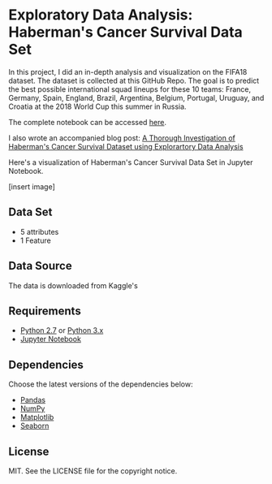 # Exploratory Data Analysis: Haberman's Cancer Survival Data Set
In this project, I did an in-depth analysis and visualization on the FIFA18 dataset. The dataset is collected at this GitHub Repo. The goal is to predict the best possible international squad lineups for these 10 teams: France, Germany, Spain, England, Brazil, Argentina, Belgium, Portugal, Uruguay, and Croatia at the 2018 World Cup this summer in Russia.

The complete notebook can be accessed [here]().

I also wrote an accompanied blog post: [A Thorough Investigation of Haberman's Cancer Survival Dataset using Explorartory Data Analysis]()

Here's a visualization of Haberman's Cancer Survival Data Set in Jupyter Notebook. 

[insert image]

## Data Set

- 5 attributes 
- 1 Feature

## Data Source

The data is downloaded from Kaggle's 

## Requirements

- [Python 2.7](https://www.python.org/download/releases/2.7/) or [Python 3.x](https://www.python.org/downloads/)
- [Jupyter Notebook](https://jupyter.org/install)

## Dependencies

Choose the latest versions of the dependencies below:

- [Pandas](https://pandas.pydata.org)
- [NumPy](https://numpy.org)
- [Matplotlib](https://matplotlib.org)
- [Seaborn](https://seaborn.pydata.org)

## License

MIT. See the LICENSE file for the copyright notice.
